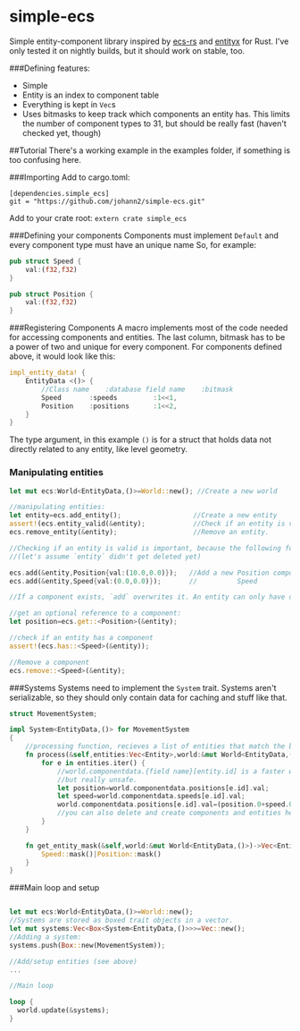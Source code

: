 # simple-ecs
Simple entity-component library inspired by [ecs-rs](https://github.com/HeroesGrave/ecs-rs) and [entityx](https://github.com/alecthomas/entityx) for Rust. I've only tested it on nightly builds, but it should work on stable, too.

###Defining features:
* Simple
* Entity is an index to component table
* Everything is kept in ```Vec```s
* Uses bitmasks to keep track which components an entity has. This limits the number of component types to 31, but should be really fast (haven't checked yet, though)

##Tutorial
There's a working example in the examples folder, if something is too confusing here.

###Importing
Add to cargo.toml:
```
[dependencies.simple_ecs]
git = "https://github.com/johann2/simple-ecs.git"
```

Add to your crate root:
`extern crate simple_ecs`

###Defining your components
Components must implement `Default` and every component type must have an unique name
So, for example:
```rust
pub struct Speed {
    val:(f32,f32)
}

pub struct Position {
    val:(f32,f32)
}
```

###Registering Components
A macro implements most of the code needed for accessing components and entities.
The last column, bitmask has to be a power of two and unique for every component.
For components defined above, it would look like this:
```rust
impl_entity_data! {
	EntityData <()>	{
		//Class name	:database field name	:bitmask
		Speed		:speeds			:1<<1,
		Position	:positions		:1<<2,
	}
}
```
The type argument, in this example `()` is for a struct that holds data not directly related to any entity, like level geometry.

### Manipulating entities


```rust
let mut ecs:World<EntityData,()>=World::new(); //Create a new world

//manipulating entities:
let entity=ecs.add_entity();                  //Create a new entity
assert!(ecs.entity_valid(&entity);            //Check if an entity is valid
ecs.remove_entity(&entity);                   //Remove an entity.

//Checking if an entity is valid is important, because the following functions will panic if it isn't:
//(let's assume `entity` didn't get deleted yet)

ecs.add(&entity,Position{val:(10.0,0.0)});   //Add a new Position component
ecs.add(&entity,Speed{val:(0.0,0.0)});       //          Speed

//If a component exists, `add` overwrites it. An entity can only have one of every type of component.

//get an optional reference to a component:
let position=ecs.get::<Position>(&entity); 

//check if an entity has a component
assert!(ecs.has::<Speed>(&entity)); 

//Remove a component
ecs.remove::<Speed>(&entity);

```

###Systems
Systems need to implement the `System` trait. Systems aren't serializable, so they should only contain data for caching and stuff like that.

```rust
struct MovementSystem;

impl System<EntityData,()> for MovementSystem
{
	//processing function, recieves a list of entities that match the bitmask returned by get_entity_mask
	fn process(&self,entities:Vec<Entity>,world:&mut World<EntityData,()>)	{
		for e in entities.iter() {
			//world.componentdata.{field name}[entity.id] is a faster way to access components, 
			//but really unsafe.	
			let position=world.componentdata.positions[e.id].val;
			let speed=world.componentdata.speeds[e.id].val;
			world.componentdata.positions[e.id].val=(position.0+speed.0,position.1+speed.1);
			//you can also delete and create components and entities here without any problems
		}
	}

	fn get_entity_mask(&self,world:&mut World<EntityData,()>)->Vec<Entity>	{
		Speed::mask()|Position::mask()
	}
}
```

###Main loop and setup

```rust

let mut ecs:World<EntityData,()>=World::new();
//Systems are stored as boxed trait objects in a vector.
let mut systems:Vec<Box<System<EntityData,()>>>=Vec::new();
//Adding a system:
systems.push(Box::new(MovementSystem));

//Add/setup entities (see above)
...

//Main loop

loop {
  world.update(&systems);
}
```
